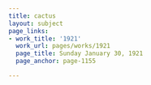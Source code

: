 ```yaml
---
title: cactus
layout: subject
page_links:
- work_title: '1921'
  work_url: pages/works/1921
  page_title: Sunday January 30, 1921
  page_anchor: page-1155

---
```

